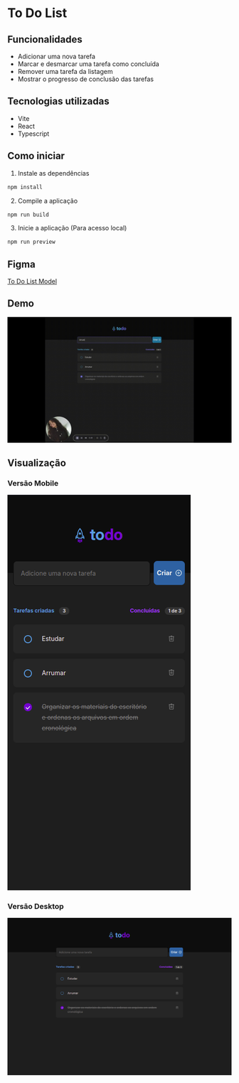 # To Do List

## Funcionalidades

- Adicionar uma nova tarefa
- Marcar e desmarcar uma tarefa como concluída
- Remover uma tarefa da listagem
- Mostrar o progresso de conclusão das tarefas

## Tecnologias utilizadas

- Vite
- React
- Typescript

## Como iniciar

1. Instale as dependências

```bash
npm install
```

2. Compile a aplicação

```bash
npm run build
```

3. Inicie a aplicação (Para acesso local)

```bash
npm run preview
```

## Figma

[To Do List Model](https://www.figma.com/design/dxa3GzzWCZxxq0DnrTvJgH/ToDo-List-%E2%80%A2-Desafio-React?node-id=0-1&node-type=canvas&t=l9N6StR9bK4qb4Tm-0)

## Demo

![](demo.gif)

## Visualização

### Versão Mobile

![Mobile](./mobile.png)

### Versão Desktop

![Desktop](./desktop.png)
